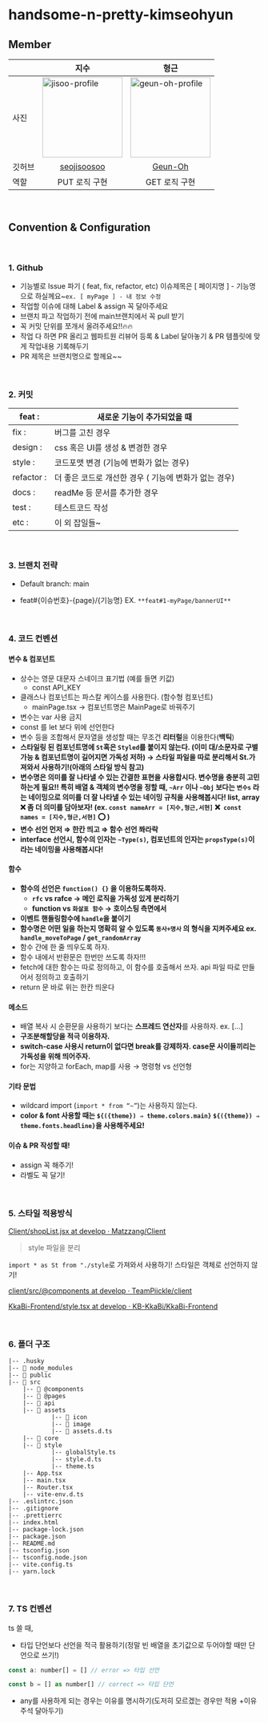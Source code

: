 # handsome-n-pretty-kimseohyun

## Member

||지수|형근|
|--|--|--|
|사진|<img src="https://avatars.githubusercontent.com/u/76681519?v=4" alt="jisoo-profile" width="160px" height="160px" />|<img src="https://avatars.githubusercontent.com/u/86425955?v=4" alt="geun-oh-profile" width="160px" height="160px" />|
|깃허브|<div align='center'> [seojisoosoo](https://github.com/seojisoosoo) </div>|<div align='center'>[Geun-Oh](https://github.com/Geun-Oh)</div>|
|역할| <div align='center'> PUT 로직 구현 </div> | <div align='center'> GET 로직 구현 </div> |

<br />

## Convention & Configuration

<br />

### 1. Github

- 기능별로 Issue 파기 ( feat, fix, refactor, etc)
이슈제목은 [ 페이지명 ] - 기능명 으로 하실께요~`ex. [ myPage ] - 내 정보 수정`
- 작업할 이슈에 대해 Label & assign 꼭 달아주세요
- 브랜치 파고 작업하기 전에 main브랜치에서 꼭 pull 받기
- 꼭 커밋 단위를 쪼개서 올려주세요!!🔥🔥
- 작업 다 하면 PR 올리고 웹파트원 리뷰어 등록 & Label 달아놓기 & PR 템플릿에 맞게 작업내용 기록해두기
- PR 제목은 브랜치명으로 할께요~~

<br />

### 2. 커밋 

| feat : | 새로운 기능이 추가되었을 때  |
| --- | --- |
| fix : | 버그를 고친 경우 |
| design : | css 혹은 UI를 생성 & 변경한 경우 |
| style : | 코드포맷 변경 (기능에 변화가 없는 경우) |
| refactor : | 더 좋은 코드로 개선한 경우 ( 기능에 변화가 없는 경우) |
| docs : | readMe 등 문서를 추가한 경우 |
| test : | 테스트코드 작성 |
| etc : | 이 외 잡일들~ |

<br />

### 3.  브랜치 전략

- Default branch: main

- feat#{이슈번호}-{page}/{기능명}  EX. `**feat#1-myPage/bannerUI**`

<br />

### 4. 코드 컨벤션

#### 변수 & 컴포넌트

- 상수는 영문 대문자 스네이크 표기법 (예를 들면 키값)
    - const API_KEY
- 클래스나 컴포넌트는 파스칼 케이스를 사용한다. (함수형 컴포넌트)
    - mainPage.tsx  → 컴포넌트명은 MainPage로 바꿔주기
- 변수는 var 사용 금지
- const 를 let 보다 위에 선언한다
- 변수 등을 조합해서 문자열을 생성할 때는 무조건 **리터럴**을 이용한다(**백틱**)
- **스타일링 된 컴포넌트명에 `St`혹은 `Styled`를 붙이지 않는다. (이미 대/소문자로 구별가능 & 컴포넌트명이 길어지면 가독성 저하) → 스타일 파일을 따로 분리해서 St.가져와서 사용하기!(아래의 스타일 방식 참고)**
- **변수명은 의미를 잘 나타낼 수 있는 간결한 표현을 사용합시다. 변수명을 충분히 고민하는게 필요!!
특히 배열 & 객체의 변수명을 정할 때, `~Arr` 이나 `~Obj` 보다는 `변수s` 라는 네이밍으로 의미를 더 잘 나타낼 수 있는 네이밍 규칙을 사용해봅시다! list, array ❌ 좀 더 의미를 담아보자!
(ex. `const nameArr = [지수,형근,서현]`  ❌  `const names = [지수,형근,서현]` ⭕️ )**
- **변수 선언 먼저 ⇒ 한칸 띄고 ⇒ 함수 선언 쫘라락**
- **interface 선언시, 함수의 인자는 `~Type(s)`, 컴포넌트의 인자는 `propsType(s)`이라는 네이밍을 사용해봅시다!**

#### 함수

- **함수의 선언은 `function() {}` 을 이용하도록하자.**
    - **`rfc` vs rafce → 메인 로직을 가독성 있게 분리하기**
    - **function vs `화살표 함수` → 호이스팅 측면에서**
- **이벤트 핸들링함수에 `handle`을 붙이기**
- **함수명은 어떤 일을 하는지 명확히 알 수 있도록 `동사+명사` 의 형식을 지켜주세요 ex. `handle_moveToPage` / `get_randomArray`**
- 함수 간에 한 줄 띄우도록 하자.
- 함수 내에서 반환문은 한번만 쓰도록 하자!!!
- fetch에 대한 함수는 따로 정의하고, 이 함수를 호출해서 쓰자. api 파일 따로 만들어서 정의하고 호출하기
- return 문 바로 위는 한칸 띄운다

#### 메소드

- 배열 복사 시 순환문을 사용하기 보다는 **스프레드 연산자**를 사용하자. ex. […]
- **구조분해할당을 적극 이용하자.**
- **switch-case 사용시 return이 없다면 break를 강제하자. case문 사이들끼리는 가독성을 위해 띄어주자.**
- for는 지양하고 forEach, map를 사용 → 명령형 vs 선언형

#### 기타 문법

- wildcard import (`import * from “~”`)는 사용하지 않는다.
- **color & font 사용할 때는 
`${({theme}) ⇒ theme.colors.main}` `${({theme}) ⇒ theme.fonts.headline}`을 사용해주세요!**

#### 이슈 & PR 작성할 때!

- assign 꼭 해주기!
- 라벨도 꼭 달기!

<br />

### 5. 스타일 적용방식

[Client/shopList.jsx at develop · Matzzang/Client](https://github.com/Matzzang/Client/blob/develop/src/pages/shopList.jsx)

> style 파일을 분리
> 

`import * as St from "./style`로 가져와서 사용하기! 스타일은 객체로 선언하지 않기!

[client/src/@components at develop · TeamPiickle/client](https://github.com/TeamPiickle/client/tree/develop/src/%40components)

[KkaBi-Frontend/style.tsx at develop · KB-KkaBi/KkaBi-Frontend](https://github.com/KB-KkaBi/KkaBi-Frontend/blob/develop/src/@pages/invest/style.tsx)

<br />

### 6. 폴더 구조 

```tsx
|-- .husky
|-- 📁 node_modules
|-- 📁 public
|-- 📁 src
	|-- 📁 @components
	|-- 📁 @pages
	|-- 📁 api
	|-- 📁 assets
			|-- 📁 icon
			|-- 📁 image
			|-- 📁 assets.d.ts
	|-- 📁 core
	|-- 📁 style
			|-- globalStyle.ts
			|-- style.d.ts
			|-- theme.ts
	|-- App.tsx
	|-- main.tsx
	|-- Router.tsx
	|-- vite-env.d.ts
|-- .eslintrc.json
|-- .gitignore
|-- .prettierrc
|-- index.html
|-- package-lock.json
|-- package.json
|-- README.md
|-- tsconfig.json 
|-- tsconfig.node.json
|-- vite.config.ts
|-- yarn.lock
```

<br />

### 7. TS 컨벤션

ts 쓸 때, 

- 타입 단언보다 선언을 적극 활용하기(정말 빈 배열을 초기값으로 두어야할 때만 단언으로 쓰기!)

```jsx
const a: number[] = [] // error => 타입 선언

const b = [] as number[] // correct => 타입 단언
```

- any를 사용하게 되는 경우는 이유를 명시하기(도저히 모르겠는 경우만 적용 +이유 주석 달아두기)
